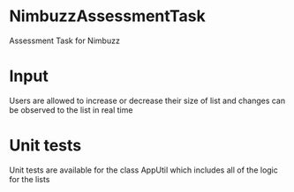 # NimbuzzAssessmentTask
Assessment Task for Nimbuzz

# Input
Users are allowed to increase or decrease their size of list and changes can be observed to the list in real time

# Unit tests
Unit tests are available for the class AppUtil which includes all of the logic for the lists